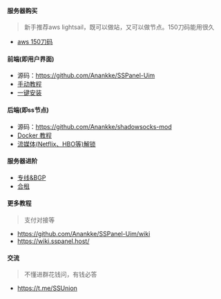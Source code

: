 #### 服务器购买
> 新手推荐aws lightsail，既可以做站，又可以做节点。150刀码能用很久
* [aws 150刀码](https://mjjloc.com/)

#### 前端(即用户界面)
* 源码：https://github.com/Anankke/SSPanel-Uim
* [手动教程](https://blog.anank.ke/w/SSPanel_with_DROP_DATABASE_BT)
* [一键安装](https://github.com/Anankke/SSPanel-Uim/wiki/%E5%90%8E%E7%AB%AF%E4%B8%80%E9%94%AE%E5%AE%89%E8%A3%85%E8%84%9A%E6%9C%AC)

#### 后端(即ss节点)
* 源码：https://github.com/Anankke/shadowsocks-mod
* [Docker 教程](https://github.com/Anankke/SSPanel-Uim/wiki/SSPanel-v3-mod-%E5%90%8E%E7%AB%AF%EF%BC%88Docker%EF%BC%89%E5%AF%B9%E6%8E%A5)
* [流媒体(Netflix、HBO等)解锁]()

#### 服务器进阶
* [专线&BGP](https://t.me/aliyun)
* [合租](https://bbs.liyuans.com)

#### 更多教程
> 支付对接等
* https://github.com/Anankke/SSPanel-Uim/wiki
* https://wiki.sspanel.host/

#### 交流
> 不懂进群花钱问，有钱必答
* https://t.me/SSUnion
